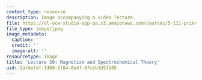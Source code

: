 ```yaml
---
content_type: resource
description: Image accompanying a video lecture.
file: https://ol-ocw-studio-app-qa.s3.amazonaws.com/courses/5-111-principles-of-chemical-science-fall-2008/2afdefdf14092f848e4f67cbb1d57b85_30.jpg
file_type: image/jpeg
image_metadata:
  caption: ''
  credit: ''
  image-alt: ''
resourcetype: Image
title: 'Lecture 30: Magnetism and Spectrochemical Theory'
uid: 2afdefdf-1409-2f84-8e4f-67cbb1d57b85
---
```

